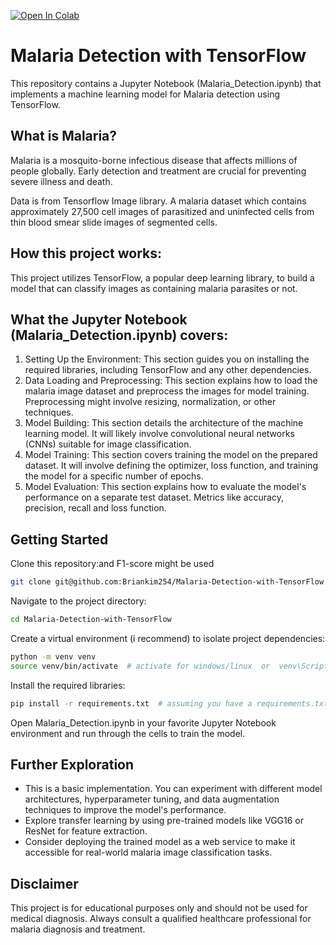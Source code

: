 <a href="https://colab.research.google.com/github/Briankim254/Malaria-Detection-with-TensorFlow/blob/main/Malaria_Detection_with_TensorFlow_.ipynb" target="_parent"><img src="https://colab.research.google.com/assets/colab-badge.svg" alt="Open In Colab"/></a>

# Malaria Detection with TensorFlow

This repository contains a Jupyter Notebook (Malaria_Detection.ipynb) that implements a machine learning model for Malaria detection using TensorFlow.

## What is Malaria?

Malaria is a mosquito-borne infectious disease that affects millions of people globally. Early detection and treatment are crucial for preventing severe illness and death.

Data is from Tensorflow Image library. A malaria dataset which contains approximately 27,500 cell images of parasitized and uninfected cells from thin blood smear slide images of segmented cells.

## How this project works:

This project utilizes TensorFlow, a popular deep learning library, to build a model that can classify images as containing malaria parasites or not.

## What the Jupyter Notebook (Malaria_Detection.ipynb) covers:

1. Setting Up the Environment: This section guides you on installing the required libraries, including TensorFlow and any other dependencies.
2. Data Loading and Preprocessing: This section explains how to load the malaria image dataset and preprocess the images for model training. Preprocessing might involve resizing, normalization, or other techniques.
3. Model Building: This section details the architecture of the machine learning model. It will likely involve convolutional neural networks (CNNs) suitable for image classification.
4. Model Training: This section covers training the model on the prepared dataset. It will involve defining the optimizer, loss function, and training the model for a specific number of epochs.
5. Model Evaluation: This section explains how to evaluate the model's performance on a separate test dataset. Metrics like accuracy, precision, recall and loss function.

## Getting Started

Clone this repository:and F1-score might be used

```bash
git clone git@github.com:Briankim254/Malaria-Detection-with-TensorFlow.git
```

Navigate to the project directory:

``` bash
cd Malaria-Detection-with-TensorFlow
```

Create a virtual environment (i recommend) to isolate project dependencies:

```Bash
python -m venv venv
source venv/bin/activate  # activate for windows/linux  or  venv\Scripts\activate.bat for windows
```

Install the required libraries:

```Bash
pip install -r requirements.txt  # assuming you have a requirements.txt file listing dependencies
```

Open Malaria_Detection.ipynb in your favorite Jupyter Notebook environment and run through the cells to train the model.


## Further Exploration

- This is a basic implementation. You can experiment with different model architectures, hyperparameter tuning, and data augmentation techniques to improve the model's performance.
- Explore transfer learning by using pre-trained models like VGG16 or ResNet for feature extraction.
- Consider deploying the trained model as a web service to make it accessible for real-world malaria image classification tasks.

## Disclaimer

This project is for educational purposes only and should not be used for medical diagnosis. Always consult a qualified healthcare professional for malaria diagnosis and treatment.
